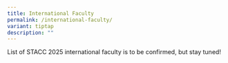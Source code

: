 ```yaml
---
title: International Faculty
permalink: /international-faculty/
variant: tiptap
description: ""
---
```

<p>List of STACC 2025 international faculty is to be confirmed, but stay
tuned!</p>
<p></p>